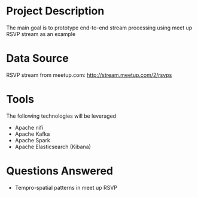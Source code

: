 # Project Description
The main goal is to prototype end-to-end stream processing using meet up RSVP stream as an example

# Data Source
RSVP stream from meetup.com: http://stream.meetup.com/2/rsvps

# Tools
The following technologies will be leveraged

- Apache nifi
- Apache Kafka
- Apache Spark
- Apache Elasticsearch (Kibana)

# Questions Answered

- Tempro-spatial patterns in meet up RSVP
